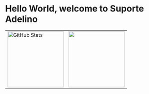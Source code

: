 # Hello World, welcome to Suporte Adelino

<table>
  <tr>
    <td>
      <a href="https://github.com/SuporteAdelino">
        <img height="180em" src="https://github-readme-stats.vercel.app/api?username=SuporteAdelino&show_icons=true&layout=compact&langs_count=6&theme=tokyonight" alt="GitHub Stats"/>
      </a>
    </td>
      <td>
      <a href="https://github.com/SuporteAdelino">
  <img height="180em" src="https://github-readme-stats.vercel.app/api/top-langs/?username=SuporteAdelino&layout=compact&langs_count=6&theme=tokyonight"/>
      </a>
    </td>
  </tr>
</table>
